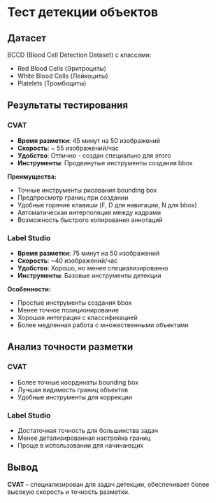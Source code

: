 # Тест детекции объектов

## Датасет
BCCD (Blood Cell Detection Dataset) с классами:
- Red Blood Cells (Эритроциты)
- White Blood Cells (Лейкоциты) 
- Platelets (Тромбоциты)

## Результаты тестирования

### CVAT
- **Время разметки**: 45 минут на 50 изображений
- **Скорость**: ~ 55 изображений/час
- **Удобство**: Отлично - создан специально для этого
- **Инструменты**: Продвинутые инструменты создания bbox

**Преимущества:**
- Точные инструменты рисования bounding box
- Предпросмотр границ при создании
- Удобные горячие клавиши (F, D для навигации, N для bbox)
- Автоматическая интерполяция между кадрами
- Возможность быстрого копирования аннотаций

### Label Studio
- **Время разметки**:   75 минут на 50 изображений 
- **Скорость**: ~40 изображений/час
- **Удобство**: Хорошо, но менее специализированно
- **Инструменты**: Базовые инструменты детекции

**Особенности:**
- Простые инструменты создания bbox
- Менее точное позиционирование
- Хорошая интеграция с классификацией
- Более медленная работа с множественными объектами

## Анализ точности разметки

### CVAT
- Более точные координаты bounding box
- Лучшая видимость границ объектов
- Удобные инструменты для коррекции

### Label Studio
- Достаточная точность для большинства задач
- Менее детализированная настройка границ
- Проще в использовании для начинающих

## Вывод
**CVAT** - специализирован для задач детекции, обеспечивает более высокую скорость и точность разметки.